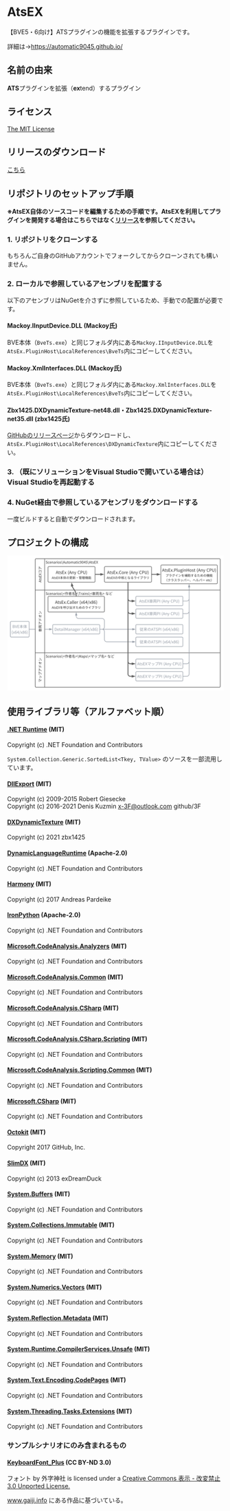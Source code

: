 # AtsEX
【BVE5・6向け】ATSプラグインの機能を拡張するプラグインです。

詳細は→https://automatic9045.github.io/

## 名前の由来
**ATS**プラグインを拡張（**ex**tend）するプラグイン

## ライセンス
[The MIT License](LICENSE)

## リリースのダウンロード

[こちら](https://github.com/automatic9045/AtsEX/releases)

## リポジトリのセットアップ手順

**※AtsEX自体のソースコードを編集するための手順です。AtsEXを利用してプラグインを開発する場合はこちらではなく[リリース](https://github.com/automatic9045/AtsEX/releases)を参照してください。**

### 1. リポジトリをクローンする

もちろんご自身のGitHubアカウントでフォークしてからクローンされても構いません。

### 2. ローカルで参照しているアセンブリを配置する

以下のアセンブリはNuGetを介さずに参照しているため、手動での配置が必要です。

#### Mackoy.IInputDevice.DLL (Mackoy氏)

BVE本体（`BveTs.exe`）と同じフォルダ内にある`Mackoy.IInputDevice.DLL`を`AtsEx.PluginHost\LocalReferences\BveTs`内にコピーしてください。

#### Mackoy.XmlInterfaces.DLL (Mackoy氏)

BVE本体（`BveTs.exe`）と同じフォルダ内にある`Mackoy.XmlInterfaces.DLL`を`AtsEx.PluginHost\LocalReferences\BveTs`内にコピーしてください。

#### Zbx1425.DXDynamicTexture-net48.dll・Zbx1425.DXDynamicTexture-net35.dll (zbx1425氏)

[GitHubのリリースページ](https://github.com/zbx1425/DXDynamicTexture/releases)からダウンロードし、`AtsEx.PluginHost\LocalReferences\DXDynamicTexture`内にコピーしてください。

### 3. （既にソリューションをVisual Studioで開いている場合は）Visual Studioを再起動する

### 4. NuGet経由で参照しているアセンブリをダウンロードする

一度ビルドすると自動でダウンロードされます。

## プロジェクトの構成

![Projects](Projects.svg)

## 使用ライブラリ等（アルファベット順）
#### [.NET Runtime](https://github.com/dotnet/runtime) (MIT)

Copyright (c) .NET Foundation and Contributors

`System.Collection.Generic.SortedList<Tkey, TValue>` のソースを一部流用しています。

#### [DllExport](https://github.com/3F/DllExport) (MIT)

Copyright (c) 2009-2015  Robert Giesecke  
Copyright (c) 2016-2021  Denis Kuzmin <x-3F@outlook.com> github/3F

#### [DXDynamicTexture](https://github.com/zbx1425/DXDynamicTexture) (MIT)

Copyright (c) 2021 zbx1425

#### [DynamicLanguageRuntime](https://github.com/IronLanguages/dlr) (Apache-2.0)

Copyright (c) .NET Foundation and Contributors

#### [Harmony](https://github.com/pardeike/Harmony) (MIT)

Copyright (c) 2017  Andreas Pardeike

#### [IronPython](https://ironpython.net/) (Apache-2.0)

Copyright (c) .NET Foundation and Contributors

#### [Microsoft.CodeAnalysis.Analyzers](https://github.com/dotnet/roslyn-analyzers) (MIT)

Copyright (c) .NET Foundation and Contributors

#### [Microsoft.CodeAnalysis.Common](https://github.com/dotnet/roslyn) (MIT)

Copyright (c) .NET Foundation and Contributors

#### [Microsoft.CodeAnalysis.CSharp](https://github.com/dotnet/roslyn) (MIT)

Copyright (c) .NET Foundation and Contributors

#### [Microsoft.CodeAnalysis.CSharp.Scripting](https://github.com/dotnet/roslyn) (MIT)

Copyright (c) .NET Foundation and Contributors

#### [Microsoft.CodeAnalysis.Scripting.Common](https://github.com/dotnet/roslyn) (MIT)

Copyright (c) .NET Foundation and Contributors

#### [Microsoft.CSharp](https://github.com/dotnet/corefx) (MIT)

Copyright (c) .NET Foundation and Contributors

#### [Octokit](https://github.com/octokit/octokit.net) (MIT)

Copyright 2017 GitHub, Inc.

#### [SlimDX](https://www.nuget.org/packages/SlimDX/) (MIT)

Copyright (c) 2013  exDreamDuck

#### [System.Buffers](https://github.com/dotnet/corefx) (MIT)

Copyright (c) .NET Foundation and Contributors

#### [System.Collections.Immutable](https://github.com/dotnet/runtime) (MIT)

Copyright (c) .NET Foundation and Contributors

#### [System.Memory](https://github.com/dotnet/corefx) (MIT)

Copyright (c) .NET Foundation and Contributors

#### [System.Numerics.Vectors](https://github.com/dotnet/corefx) (MIT)

Copyright (c) .NET Foundation and Contributors

#### [System.Reflection.Metadata](https://github.com/dotnet/runtime) (MIT)

Copyright (c) .NET Foundation and Contributors

#### [System.Runtime.CompilerServices.Unsafe](https://github.com/dotnet/runtime) (MIT)

Copyright (c) .NET Foundation and Contributors

#### [System.Text.Encoding.CodePages](https://github.com/dotnet/runtime) (MIT)

Copyright (c) .NET Foundation and Contributors

#### [System.Threading.Tasks.Extensions](https://github.com/dotnet/corefx) (MIT)

Copyright (c) .NET Foundation and Contributors

### サンプルシナリオにのみ含まれるもの

#### [KeyboardFont_Plus](http://www.gaiji.info/) (CC BY-ND 3.0)

フォント by 外字神社 is licensed under a [Creative Commons 表示 - 改変禁止 3.0 Unported License.](http://creativecommons.org/licenses/by-nd/3.0/)

www.gaiji.info にある作品に基づいている。
